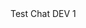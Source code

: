 <html lang="en">
  <head>
    <meta charset="utf-8" />
    <meta name="viewport" content="width=device-width, initial-scale=1" />
  </head>
  <body>
  <div>Test Chat DEV 1</div>
  <script type='text/javascript'>
	function initEmbeddedMessaging() {
		try {
			embeddedservice_bootstrap.settings.language = 'en_US'; // For example, enter 'en' or 'en-US'
 
			embeddedservice_bootstrap.init(
				'00DQL000003Reaj',
				'Support_Site_Embedded_Service',
				'https://sonyhondamobility01--dev1.sandbox.my.site.com/ESWSupportSiteEmbedded1721974256598',
				{
					scrt2URL: 'https://sonyhondamobility01--dev1.sandbox.my.salesforce-scrt.com'
				}
			);
		} catch (err) {
			console.error('Error loading Embedded Messaging: ', err);
		}
	};
</script>
<script type='text/javascript' src='https://sonyhondamobility01--dev1.sandbox.my.site.com/ESWSupportSiteEmbedded1721974256598/assets/js/bootstrap.min.js' onload='initEmbeddedMessaging()'></script>
  </body>
</html>
